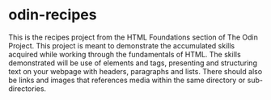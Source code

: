# odin-recipes

This is the recipes project from the HTML Foundations section of The Odin Project. This project is meant to demonstrate the accumulated skills acquired while working through the fundamentals of HTML. The skills demonstrated will be use of elements and tags, presenting and structuring text on your webpage with headers, paragraphs and lists. There should also be links and images that references media within the same directory or sub-directories.

